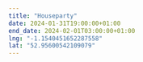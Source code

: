 ```yaml
---
title: "Houseparty"
date: 2024-01-31T19:00:00+01:00
end_date: 2024-02-01T03:00:00+01:00
lng: "-1.1540451652287558"
lat: "52.95600542109079"
---
```

